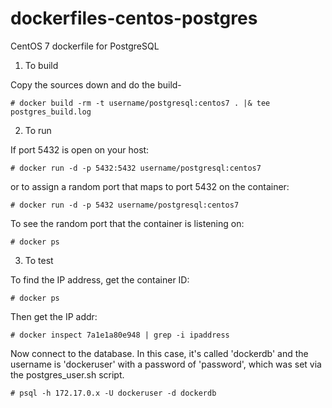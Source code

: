 dockerfiles-centos-postgres
===========================

CentOS 7 dockerfile for PostgreSQL

1.	To build

Copy the sources down and do the build-

    # docker build -rm -t username/postgresql:centos7 . |& tee postgres_build.log

2.	To run 

If port 5432 is open on your host:

    # docker run -d -p 5432:5432 username/postgresql:centos7

or to assign a random port that maps to port 5432 on the container:

    # docker run -d -p 5432 username/postgresql:centos7

To see the random port that the container is listening on:

    # docker ps

3.	To test 

To find the IP address, get the container ID:

    # docker ps

Then get the IP addr:

    # docker inspect 7a1e1a80e948 | grep -i ipaddress

Now connect to the database.  In this case, it's called 'dockerdb' and the
username is 'dockeruser' with a password of 'password', which was set via the
postgres_user.sh script.

    # psql -h 172.17.0.x -U dockeruser -d dockerdb

